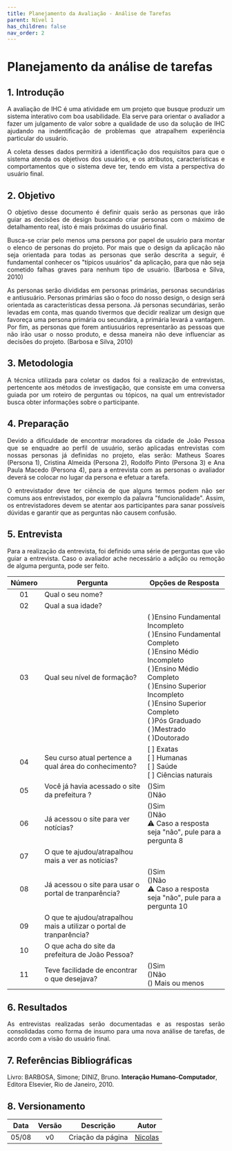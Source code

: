 ```yaml
---
title: Planejamento da Avaliação - Análise de Tarefas
parent: Nível 1
has_children: false
nav_order: 2
---
```


# Planejamento da análise de tarefas

## 1. Introdução

<p align = "justify"> A avaliação de IHC é uma atividade em um projeto que busque produzir um sistema interativo com boa usabilidade. Ela serve para orientar o avaliador a fazer um julgamento de valor sobre a qualidade de uso da solução de IHC ajudando na indentificação de problemas que atrapalhem experiência particular do usuário. </p>

<p align = "justify"> A coleta desses dados permitirá a identificação dos requisitos para que o sistema atenda os objetivos dos usuários, e os atributos, características e comportamentos que o sistema deve ter, tendo em vista a perspectiva do usuário final.</p>

## 2. Objetivo

<p align = "justify"> O objetivo desse documento é definir quais serão as personas que irão guiar as decisões de design buscando criar personas com o máximo de detalhamento real, isto é mais próximas do usuário final. </p>

<p align = "justify"> Busca-se criar pelo menos uma persona por papel de usuário para montar o elenco de personas do projeto. Por mais que o design da aplicação não seja orientada para todas as personas que serão descrita a seguir, é fundamental conhecer os "típicos usuários" da aplicação, para que não seja cometido falhas graves para nenhum tipo de usuário. (Barbosa e Silva, 2010) </p>

<p align = "justify"> As personas serão divididas em personas primárias, personas secundárias e antiusuário. Personas primárias são o foco do nosso design, o design será orientada as características dessa persona. Já personas secundárias, serão levadas em conta, mas quando tivermos que decidir realizar um design que favoreça uma persona primária ou secundára, a primária levará a vantagem. Por fim, as personas que forem antiusuários representarão as pessoas que não irão usar o nosso produto, e dessa maneira não deve influenciar as decisões do projeto. (Barbosa e Silva, 2010) </p>

## 3. Metodologia

<p align = "justify"> A técnica utilizada para coletar os dados foi a realização de entrevistas, pertencente aos métodos de investigação, que consiste em uma conversa guiada por um roteiro de perguntas ou tópicos, na qual um entrevistador busca obter informações sobre o participante. </p>



## 4. Preparação

<p align = "justify"> Devido a dificuldade de encontrar moradores da cidade de João Pessoa que se enquadre ao perfil de usuário, serão aplicadas entrevistas com nossas personas já definidas no projeto, elas serão: Matheus Soares (Persona 1), Cristina Almeida  (Persona 2), Rodolfo Pinto (Persona 3) e Ana Paula Macedo (Persona 4), para a entrevista com as personas o avaliador deverá se colocar no lugar da persona e efetuar a tarefa.</p>

<p align = "justify"> O entrevistador deve ter ciência de que alguns termos podem não ser comuns aos entrevistados, por exemplo da palavra "funcionalidade". Assim, os entrevistadores devem se atentar aos participantes para sanar possíveis dúvidas e garantir que as perguntas não causem confusão. </p>

## 5. Entrevista

<p align = "justify"> Para a realização da entrevista, foi definido uma série de perguntas que vão guiar a entrevista. Caso o avaliador ache necessário a adição ou remoção de alguma pergunta, pode ser feito. </p>

| Número | Pergunta                                                                                                                                  | Opções de Resposta                                                                                                                                                                                                                                      |
| :----: | ----------------------------------------------------------------------------------------------------------------------------------------- | ------------------------------------------------------------------------------------------------------------------------------------------------------------------------------------------------------------------------------------------------------- |
|   01   | Qual o seu nome?                                                                                                                          |                                                                                                                                                                                                                                                         |
|   02   | Qual a sua idade?                                                                                                                         |                                                                                                                                                                                                                                                         |
|   03   | Qual seu nível de formação?                                                                                                               | ( )Ensino Fundamental Incompleto </br>( )Ensino Fundamental Completo</br>( )Ensino Médio Incompleto</br>( )Ensino Médio Completo</br>( )Ensino Superior Incompleto</br>( )Ensino Superior Completo</br>( )Pós Graduado</br>( )Mestrado</br>( )Doutorado |
|   04   | Seu curso atual pertence a qual área do conhecimento? | [ ] Exatas <br>[ ] Humanas<br>[ ] Saúde<br>[ ] Ciências naturais |
|   05   | Você já havia acessado o site da prefeitura ?                                                                                             | ()Sim </br> ()Não                                                                                                                                                                                                                                       |
|   06   | Já acessou o site para ver notícias?                       | ()Sim</br> ()Não <br>⚠️ Caso a resposta seja "não", pule para a pergunta 8                                                                                                                                                                                 |
|   07   | O que te ajudou/atrapalhou mais a ver as notícias?                                                                                  |                                                                                                                                                                                                                                                         |
|   08   | Já acessou o site para usar o portal de tranparência?                                                                                                      | ()Sim</br> ()Não </br> ⚠️ Caso a resposta seja "não", pule para a pergunta 10                                                                                                                                                                                                                 |
|   09   | O que te ajudou/atrapalhou mais a utilizar o portal de tranparência?                                      
| 10    | O que acha do site da prefeitura de João Pessoa?
|   11   | Teve facilidade de encontrar o que desejava?                                                                                              | ()Sim</br> ()Não </br>() Mais ou menos                                                                                                                                                               |
## 6. Resultados
<p align = "justify"> As entrevistas realizadas serão documentadas e as respostas serão consolidadas como forma de insumo para uma nova análise de tarefas, de acordo com a visão do usuário final. </p>

## 7. Referências Bibliográficas

Livro: BARBOSA, Simone; DINIZ, Bruno. **Interação Humano-Computador**, Editora Elsevier, Rio de Janeiro, 2010.

## 8. Versionamento
 
| Data  | Versão |     Descrição     |    Autor    |
|:-----:|:------:|:-----------------:|:-----------:|
| 05/08 |   v0   | Criação da página  | [Nicolas](https://github.com/Nicolas-Roberto) |